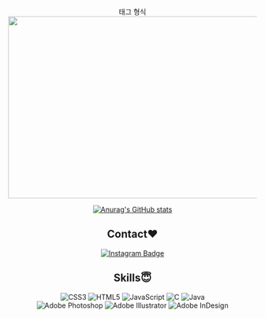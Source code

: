 <div align="center">
태그 형식
<img src="https://mblogthumb-phinf.pstatic.net/MjAxODA0MDVfNDkg/MDAxNTIyODU5NTM2MDQ0.QmjYHPDPdaooLJwmrv53qMr_h3G5YnGNvzn7ZQ5VfQsg.fp7hHs7tz5EH0jLwxWXmmZPIE0TYLantCVsQ7pRvAn0g.GIF.kma9501/IMG_5603.GIF?type=w800"  width="700" height="370">
<!---
yedoong/yedoong is a ✨ special ✨ repository because its `README.md` (this file) appears on your GitHub profile.
You can click the Preview link to take a look at your changes.
--->

[![Anurag's GitHub stats](https://github-readme-stats.vercel.app/api?username=yedoong)](https://github.com/yedoong/yedoong/edit/main/README.md) <br/>
  ## Contact:heart: <br/>
  [![Instagram Badge](https://img.shields.io/badge/-Instagram-dd2a7b?style=flat-square&logo=instagram&logoColor=white&link=https://www.instagram.com/hf1_00/)](https://www.instagram.com/ye1on_k/)<br/>
   ## Skills:innocent:
![CSS3](https://img.shields.io/badge/css3-%231572B6.svg?style=for-the-badge&logo=css3&logoColor=white)
![HTML5](https://img.shields.io/badge/html5-%23E34F26.svg?style=for-the-badge&logo=html5&logoColor=white)
![JavaScript](https://img.shields.io/badge/javascript-%23323330.svg?style=for-the-badge&logo=javascript&logoColor=%23F7DF1E)
![C](https://img.shields.io/badge/c-%2300599C.svg?style=for-the-badge&logo=c&logoColor=white)
![Java](https://img.shields.io/badge/java-%23ED8B00.svg?style=for-the-badge&logo=java&logoColor=white) <br/>
![Adobe Photoshop](https://img.shields.io/badge/adobephotoshop-%2331A8FF.svg?style=for-the-badge&logo=adobephotoshop&logoColor=white)
![Adobe Illustrator](https://img.shields.io/badge/adobeillustrator-%23FF9A00.svg?style=for-the-badge&logo=adobeillustrator&logoColor=white)
![Adobe InDesign](https://img.shields.io/badge/Adobe%20InDesign-49021F?style=for-the-badge&logo=adobeindesign&logoColor=white) <br/>

</div>

